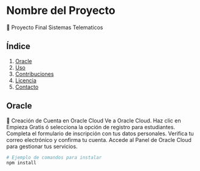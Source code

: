 # Nombre del Proyecto
📡
Proyecto Final Sistemas Telematicos

## Índice

1. [Oracle](#oracle)
2. [Uso](#uso)
3. [Contribuciones](#contribuciones)
4. [Licencia](#licencia)
5. [Contacto](#contacto)

## Oracle

🚀
Creación de Cuenta en Oracle Cloud
Ve a Oracle Cloud.
Haz clic en Empieza Gratis ó selecciona la opción de registro para estudiantes.
Completa el formulario de inscripción con tus datos personales.
Verifica tu correo electrónico y confirma tu cuenta.
Accede al Panel de Oracle Cloud para gestionar tus servicios.

```bash
# Ejemplo de comandos para instalar
npm install
